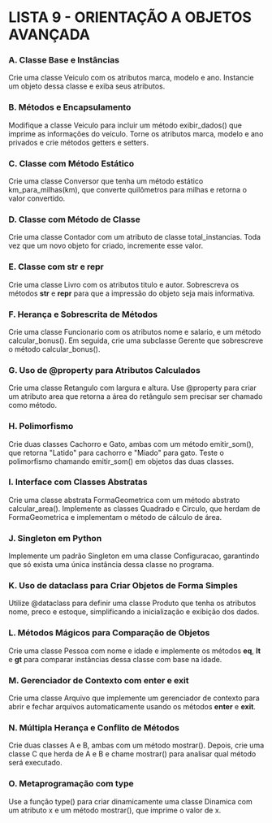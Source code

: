 # LISTA 9 - ORIENTAÇÃO A OBJETOS AVANÇADA

### A. Classe Base e Instâncias
Crie uma classe Veiculo com os atributos marca, modelo e ano. Instancie um objeto dessa classe e exiba seus atributos.

### B. Métodos e Encapsulamento
Modifique a classe Veiculo para incluir um método exibir_dados() que imprime as informações do veículo. Torne os atributos marca, modelo e ano privados e crie métodos getters e setters.

### C. Classe com Método Estático
Crie uma classe Conversor que tenha um método estático km_para_milhas(km), que converte quilômetros para milhas e retorna o valor convertido.

### D. Classe com Método de Classe
Crie uma classe Contador com um atributo de classe total_instancias. Toda vez que um novo objeto for criado, incremente esse valor.

### E. Classe com __str__ e __repr__
Crie uma classe Livro com os atributos titulo e autor. Sobrescreva os métodos __str__ e __repr__ para que a impressão do objeto seja mais informativa.


### F. Herança e Sobrescrita de Métodos
Crie uma classe Funcionario com os atributos nome e salario, e um método calcular_bonus(). Em seguida, crie uma subclasse Gerente que sobrescreve o método calcular_bonus().

### G. Uso de @property para Atributos Calculados
Crie uma classe Retangulo com largura e altura. Use @property para criar um atributo area que retorna a área do retângulo sem precisar ser chamado como método.

### H. Polimorfismo
Crie duas classes Cachorro e Gato, ambas com um método emitir_som(), que retorna "Latido" para cachorro e "Miado" para gato. Teste o polimorfismo chamando emitir_som() em objetos das duas classes.

### I. Interface com Classes Abstratas
Crie uma classe abstrata FormaGeometrica com um método abstrato calcular_area(). Implemente as classes Quadrado e Circulo, que herdam de FormaGeometrica e implementam o método de cálculo de área.

### J. Singleton em Python
Implemente um padrão Singleton em uma classe Configuracao, garantindo que só exista uma única instância dessa classe no programa.


### K. Uso de dataclass para Criar Objetos de Forma Simples
Utilize @dataclass para definir uma classe Produto que tenha os atributos nome, preco e estoque, simplificando a inicialização e exibição dos dados.

### L. Métodos Mágicos para Comparação de Objetos
Crie uma classe Pessoa com nome e idade e implemente os métodos __eq__, __lt__ e __gt__ para comparar instâncias dessa classe com base na idade.

### M. Gerenciador de Contexto com __enter__ e __exit__
Crie uma classe Arquivo que implemente um gerenciador de contexto para abrir e fechar arquivos automaticamente usando os métodos __enter__ e __exit__.

### N. Múltipla Herança e Conflito de Métodos
Crie duas classes A e B, ambas com um método mostrar(). Depois, crie uma classe C que herda de A e B e chame mostrar() para analisar qual método será executado.

### O. Metaprogramação com type
Use a função type() para criar dinamicamente uma classe Dinamica com um atributo x e um método mostrar(), que imprime o valor de x.

